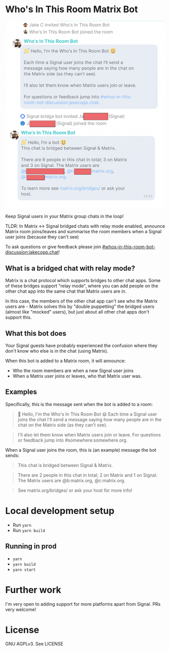 Who's In This Room Matrix Bot
============================

![Screenshot of bot conversation](img/screenshot.png)

Keep Signal users in your Matrix group chats in the loop!

TLDR: In Matrix <-> Signal bridged chats with relay mode enabled, announce Matrix room joins/leaves
and summarise the room members when a Signal user joins (because they can't see)

To ask questions or give feedback please join [#whos-in-this-room-bot-discussion:jakecopp.chat](https://matrix.to/#/#whos-in-this-room-bot-discussion:jakecopp.chat)!

## What is a bridged chat with relay mode?

Matrix is a chat protocol which supports bridges to other chat apps. Some of these bridges support
"relay mode", where you can add people on the other chat app into the same chat that Matrix users
are in.

In this case, the members of the other chat app can't see who the Matrix users are - Matrix solves
this by "double puppetting" the bridged users (almost like "mocked" users), but just about all
other chat apps don't support this.

## What this bot does
Your Signal guests have probably experienced the confusion where they don't know who else is in
the chat (using Matrix).

When this bot is added to a Matrix room, it will announce:
- Who the room members are when a new Signal user joins
- When a Matrix user joins or leaves, who that Matrix user was.

## Examples

Specifically, this is the message sent when the bot is added to a room:
> 👋 Hello, I'm the Who's In This Room Bot 😃
> Each time a Signal user joins the chat I'll send a message saying how many people are in the chat on the Matrix side (as they can't see).
      
> I'll also let them know when Matrix users join or leave.
> For questions or feedback jump into #somewhere:somewhere.org.

When a Signal user joins the room, this is (an example) message the bot sends:
> This chat is bridged between Signal & Matrix.

> There are 2 people in this chat in total; 2 on Matrix and 1 on Signal. The Matrix users are @b:matrix.org, @c:matrix.org.

> See matrix.org/bridges/ or ask your host for more info!

# Local development setup
- Run `yarn`
- Run `yarn build`

## Running in prod
- `yarn`
- `yarn build`
- `yarn start`

# Further work
I'm very open to adding support for more platforms apart from Signal. PRs very welcome!

# License
GNU AGPLv3. See LICENSE
